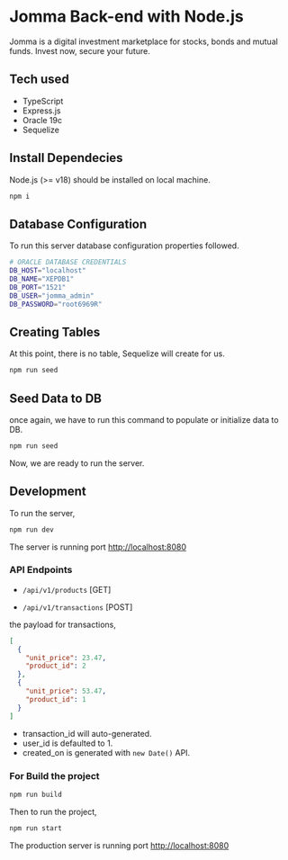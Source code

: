 # Jomma Back-end with Node.js

Jomma is a digital investment marketplace for stocks, bonds and mutual funds. Invest now, secure your future.

## Tech used

- TypeScript
- Express.js
- Oracle 19c
- Sequelize

## Install Dependecies

Node.js (>= v18) should be installed on local machine.

```bash
npm i
```

## Database Configuration

To run this server database configuration properties followed.

```bash
# ORACLE DATABASE CREDENTIALS
DB_HOST="localhost"
DB_NAME="XEPDB1"
DB_PORT="1521"
DB_USER="jomma_admin"
DB_PASSWORD="root6969R"
```

## Creating Tables

At this point, there is no table, Sequelize will create for us.

```bash
npm run seed
```

## Seed Data to DB

once again, we have to run this command to populate or initialize data to DB.

```bash
npm run seed
```

Now, we are ready to run the server.

## Development

To run the server,

```bash
npm run dev
```

The server is running port <http://localhost:8080>

### API Endpoints

- `/api/v1/products` [GET]

- `/api/v1/transactions` [POST]

the payload for transactions,

```json
[
  {
    "unit_price": 23.47,
    "product_id": 2
  },
  {
    "unit_price": 53.47,
    "product_id": 1
  }
]
```

- transaction_id will auto-generated.
- user_id is defaulted to 1.
- created_on is generated with `new Date()` API.

### For Build the project

```bash
npm run build
```

Then to run the project,

```bash
npm run start
```

The production server is running port <http://localhost:8080>
